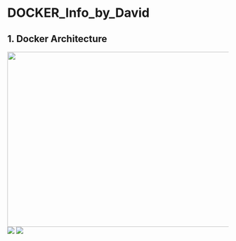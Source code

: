 # DOCKER_Info_by_David
## 1. Docker Architecture
<img  width="560" height="400" src="http://apachebooster.com/kb/wp-content/uploads/2017/09/docker-architecture.png">
<img src="https://user-images.githubusercontent.com/102660203/184244756-3a3da576-8730-4b81-aedf-bdeca4961568.png">
<img src="https://user-images.githubusercontent.com/102660203/184245036-35a24369-d9e1-474b-a377-011894841259.png">

